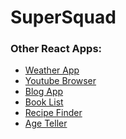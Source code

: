 # SuperSquad

### Other React Apps:
* <a href="https://github.com/govind94/weather-app-react">Weather App</a>
* <a href="https://github.com/govind94/youtube-browser-react">Youtube Browser</a>
* <a href="https://github.com/govind94/blog-app-react">Blog App</a>
* <a href="https://github.com/govind94/book-list-react">Book List</a>
* <a href="https://github.com/govind94/react-third-app">Recipe Finder</a>
* <a href="https://github.com/govind94/react-first-app">Age Teller</a>
